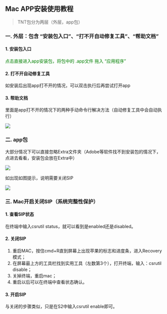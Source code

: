 ## Mac APP安装使用教程


> TNT包分为两层（外层，app包）

### 一. 外层：包含 “安装包入口”、“打不开自动修复工具”、“帮助文档”
#### 1. 安装包入口
<font color='green'>点击直接进入app安装包，将包中的 .app文件 拖入 “应用程序”</font>
#### 2. 打不开自动修复工具
如安装后出现app打不开的情况，可以双击执行后再尝试打开app
#### 3. 帮助文档
里面是app打不开的情况下的两种手动命令行解决方法（自动修复工具中会自动执行）

![](https://jasonmin.github.io/newsky/assets/third-univer-mac-app-tutor/1.png)

### 二. app包
大部分情况下可以直接忽略Extra文件夹（Adobe等软件找不到安装包的情况下，点进去看看，安装包会放在Extra中）

![](https://jasonmin.github.io/newsky/assets/third-univer-mac-app-tutor/2.png)

如出现如图提示，说明需要关闭SIP

![](https://jasonmin.github.io/newsky/assets/third-univer-mac-app-tutor/3.png)

### 三. Mac开启关闭SIP（系统完整性保护）
#### 1. 查看SIP状态
在终端中输入csrutil status，就可以看到是enabled还是disabled。
#### 2. 关闭SIP
1. 重启MAC，按住cmd+R直到屏幕上出现苹果的标志和进度条，进入Recovery模式；
2. 在屏幕最上方的工具栏找到实用工具（左数第3个），打开终端，输入：csrutil disable；
3. 关掉终端，重启mac；
4. 重启以后可以在终端中查看状态确认。
#### 3. 开启SIP
与关闭的步骤类似，只是在S2中输入csrutil enable即可。


